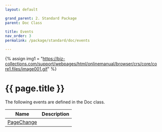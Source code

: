 ```yaml
---
layout: default

grand_parent: 2. Standard Package
parent: Doc Class

title: Events
nav_order: 3
permalink: /package/standard/doc/events

---
```

{% assign img1 = "https://biz-collections.com/support/webpages/html/onlinemanual/browser/crs/core/core1.files/image001.gif" %}


# {{ page.title }}

The following events are defined in the Doc class.

Name       |  Description |
|----------	|--------------|
|[PageChange](/package/standard/doc/events/pagechange)       | |